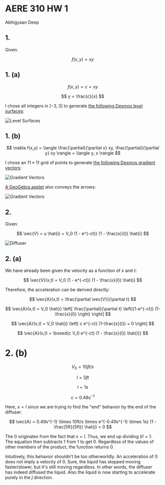 # AERE 310 HW 1

Abhigyaan Deep

## 1.

Given:

$$
f(x,y) = xy
$$

## 1. (a)

$$
f(x,y) = c = xy
$$

$$
y = \frac{c}{x}
$$

I chose all integers in $[-3, 3]$ to generate [the following Desmos level surfaces](https://www.desmos.com/calculator/yg04m60tc2):

![Level Surfaces](https://i.imgur.com/LiMsHTxl.png)

## 1. (b)

$$
\nabla f(x,y) = \langle \frac{\partial}{\partial x} xy, \frac{\partial}{\partial y} xy \rangle = \langle y, x \rangle
$$

I chose an $11 \times 11$ grid of points to generate [the following Desmos gradient vectors](https://www.desmos.com/calculator/p4rdywqtus):

![Gradient Vectors](https://i.imgur.com/2pMbB2kl.png)

[A GeoGebra applet](https://www.geogebra.org/m/QPE4PaDZ) also conveys the arrows:

![Gradient Vectors](https://i.imgur.com/VaIyaGbl.png)

## 2.

Given:

$$
\vec{V} = u \hat{i} = V_0 (1 - e^{-ct}) (1 - \frac{x}{l}) \hat{i}
$$

![Diffuser](https://i.imgur.com/RdS7XTRm.png)

## 2. (a)

We have already been given the velocity as a function of $x$ and $t$:

$$
\vec{V}(x,t) = V_0 (1 - e^{-ct}) (1 - \frac{x}{l}) \hat{i}
$$

Therefore, the acceleration can be derived directly:

$$
\vec{A}(x,t) = \frac{\partial \vec{V}}{\partial t}
$$

$$
\vec{A}(x,t) = V_0 \hat{i} \left[ \frac{\partial}{\partial t} \left((1-e^{-ct}) (1-\frac{x}{l}) \right) \right]
$$

$$
\vec{A}(x,t) = V_0 \hat{i} \left[ c e^{-ct} (1-\frac{x}{l}) + 0 \right]
$$

$$
\vec{A}(x,t) = \boxed{c V_0 e^{-ct} (1 - \frac{x}{l}) \hat{i}}
$$

# 2. (b)

$$
V_0=10ft/s
$$

$$
l=5ft
$$

$$
l=1s
$$

$$
c=0.49s^{-1}
$$

Here, $x=l$ since we are trying to find the "end" behavior by the end of the diffuser.

$$
\vec{A} = 0.49s^{-1} \times 10ft/s \times e^{-0.49s^{-1} \times 1s} (1 - \frac{5ft}{5ft}) \hat{i} = 0
$$

The $0$ originates from the fact that $x=l$. Thus, we end up dividing $l/l=1$. The equation then subtracts $1$ from $1$ to get $0$. Regardless of the values of other members of the product, the function returns $0$.

Intuitively, this behavior shouldn't be too otherworldly. An acceleration of $0$ does not imply a velocity of $0$. Sure, the liquid has stopped moving faster/slower, but it's still moving regardless. In other words, the diffuser has indeed diffused the liquid. Also the liquid is now starting to accelerate purely in the $\hat{j}$ direction.
